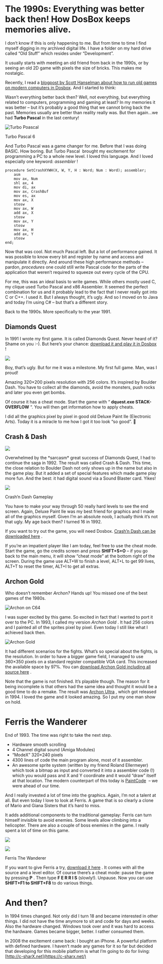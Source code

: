 # The 1990s: Everything was better back then! How DosBox keeps memories alive.

I don’t know if this is only happening to me. But from time to time I find myself digging in my archived digital life. I have a folder on my hard drive called “Old Stuff” which resides under “Development”.

It usually starts with meeting an old friend from back in the 1990s, or by seeing an old 2D game with pixels the size of bricks. This makes me nostalgic.

Recently, I read a [blogpost by Scott Hanselman about how to run old games on modern computers in Dosbox](http://www.hanselman.com/blog/HowToRunOldButAwesomeGamesFromThe90sOnYourNewComputerWithDOSBox.aspx). And I started to think:

Wasn’t everything better back then? Well, not everything, but everything related to computers, programming and gaming at least? In my memories it was better – but it’s probably a good thing that we cannot bring back the past. Memories usually are better than reality really was. But then again…we had **Turbo Pascal** in the last century!

![Turbo Poascal](turbopascal_6.png)

Turbo Pascal 6

And Turbo Pascal was a game changer for me. Before that I was doing BASIC. How boring. But Turbo Pascal  brought my excitement for programming a PC to a whole new level. I loved this language. And I loved especially one keyword: _assembler_ !

```armasm
procedure SetCrashXYWH(X, W, Y, H : Word; Num : Word); assembler;
	asm
	mov ax, Num
	shl ax, 4
	mov di, ax
	mov ax, CrashBuf
	mov es, ax
	mov ax, X
	stosw
	mov ax, W
	add ax, X
	stosw
	mov ax, Y
	stosw
	mov ax, H
	add ax, Y
	stosw
end;
```

Now that was cool. Not much Pascal left. But a lot of performance gained. It was possible to know every bit and register by name and access and manipulate it directly. And around these high performance methods – pardon, _procedures_ one could still write Pascal code for the parts of the application that weren’t required to squeeze out every cycle of the CPU.

For me, this was an ideal basis to write games. While others mostly used C, my clique used Turbo Pascal and x86 Assembler. It seemed the perfect combination for us and it probably lead to the fact that I never really got into C or C++. I used it. But I always thought, it’s ugly. And so I moved on to Java and today I’m using C# – but that’s a different story.

Back to the 1990s. More specifically to the year 1991.

## Diamonds Quest

In 1991 I wrote my first game. It is called Diamonds Quest. Never heard of it? Shame on you :-). But here’s your chance: [download it and play it in Dosbox](DiamondsQuest.zip) !

![](diamondsquest1.png)

Boy, that’s ugly. But for me it was a milestone. My first full game. Man, was I proud!

Amazing 320×200 pixels resolution with 256 colors. It’s inspired by Boulder Dash. You have to collect all the diamonds, avoid the monsters, push rocks and later you even get bombs.

Of course it has a cheat mode. Start the game with “ **dquest.exe STACK-OVERFLOW** “. You will then get information how to apply cheats.

I did all the graphics pixel by pixel in good old Deluxe Paint IIe (Electronic Arts). Today it is a miracle to me how I got it too look “so good”. 🙂

## Crash & Dash
![](crashdashintro.png)

Overwhelmed by the \*sarcasm\* great success of Diamonds Quest, I had to continue the saga in 1992. The result was called Crash & Dash. This time, the close relation to Boulder Dash not only shows up in the name but also in the game play. But it added a set of special features which made game play more fun. And the best: it had digital sound via a Sound Blaster card. Yikes!

![](crashdashgameplay.png)

Crash’n Dash Gameplay

You have to make your way through 50 really hard levels to see the end screen. Again, Deluxe Paint IIe was my best friend for graphics and I made all of the graphics myself. Given I’m an absolute noob, I actually think it’s not that ugly. My age back then? I turned 16 in 1992.

If you want to try out the game, you will need Dosbox. [Crash’n Dash can be downloaded here](CrashDash.zip) .

If you’re an impatient player like I am today, feel free to use the cheat mode. Start the game, go the credits screen and press **SHIFT+S+O** – if you go back to the main menu, it will show “cheat mode” at the bottom right of the screen. During the game use ALT+W to finish a level, ALT+L to get 99 lives, ALT+T to reset the timer, ALT+I to get all extras.

## Archon Gold

Who doesn’t remember _Archon?_ Hands up! You missed one of the best games of the 1980s.

![Archon on C64](archon_animation3.gif)

I was super excited by this game. So excited in fact that I wanted to port it over to the PC. In 1993, I called my version _Archon Gold_ . It had 256 colors and I painted all of the sprites pixel by pixel. Even today I still like what I achieved back then.

![Archon Gold](archongoldfield.png)

It had different scenarios for the fights. What’s so special about the fights, is the resolution. In order to have a bigger game field, I managed to use 360×350 pixels on a standard register compatible VGA card. This increased the available space by 97%. You can [download Archon Gold including all source here](ArchonGold.zip) .

Note that the game is not finished. It’s playable though. The reason for it being incomplete is that others had the same idea and thought it would be a good time to do a remake. The result was [Archon Ultra](http://www.myabandonware.com/game/archon-ultra-24a) , which got released in 1994. I loved the game and it looked amazing. So I put my one man show on hold.

Ferris the Wanderer
===================

End of 1993. The time was right to take the next step.

*   Hardware smooth scrolling
*   4 Channel digital sound (Amiga Modules)
*   “ModeX” 320×240 pixels
*   4300 lines of code the main program alone, most of it assembler.
*   An awesome sprite system (written by my friend Roland Ellermeyer) which took a bitmap as input and converted it into a assembler code (!) which you would pass and X and Y coordinate and it would “draw” itself at that location. The modern counterpart of this today is [PaintCode](http://www.paintcodeapp.com/)  – we were ahead of our time.

And I really invested a lot of time into the graphics. Again, I’m not a talent at all. But even today I love to look at Ferris. A game that is so clearly a clone of Mario and Giana Sisters that it’s hard to miss.

It adds additional components to the traditional gameplay: Ferris can turn himself invisible to avoid enemies. Some levels allow climbing into a helicopter. There are also a couple of boss enemies in the game. I really spent a lot of time on this game.

![](//c-sharx.net/wp-content/plugins/a3-lazy-load/assets/images/lazy_placeholder.gif)

![](https://c-sharx.net/wp-content/uploads/2018/06/ferris.png)

Ferris The Wanderer

If you want to give Ferris a try, [download it here](https://www.dropbox.com/s/eb36ia9o13318rg/Ferris.zip) . It comes with all the source and a level editor. Of course there’s a cheat mode: pause the game by pressing **P** . Then type **F E R R I S** (slowly!). Unpause. Now you can use **SHIFT+F1 to SHIFT+F8** to do various things.

And then?
=========

In 1994 times changed. Not only did I turn 18 and became interested in other things. I did not have the time anymore to sit and code for days and weeks. Also the hardware changed. Windows took over and it was hard to access the hardware. Games became bigger, better. I rather consumed them.

In 2008 the excitement came back: I bought an iPhone. A powerful platform with defined hardware. I haven’t made any games for it so far but decided that developing for this mobile platform is what I’m going to do for living: [http://c-sharX.net](https://c-sharx.net/)
